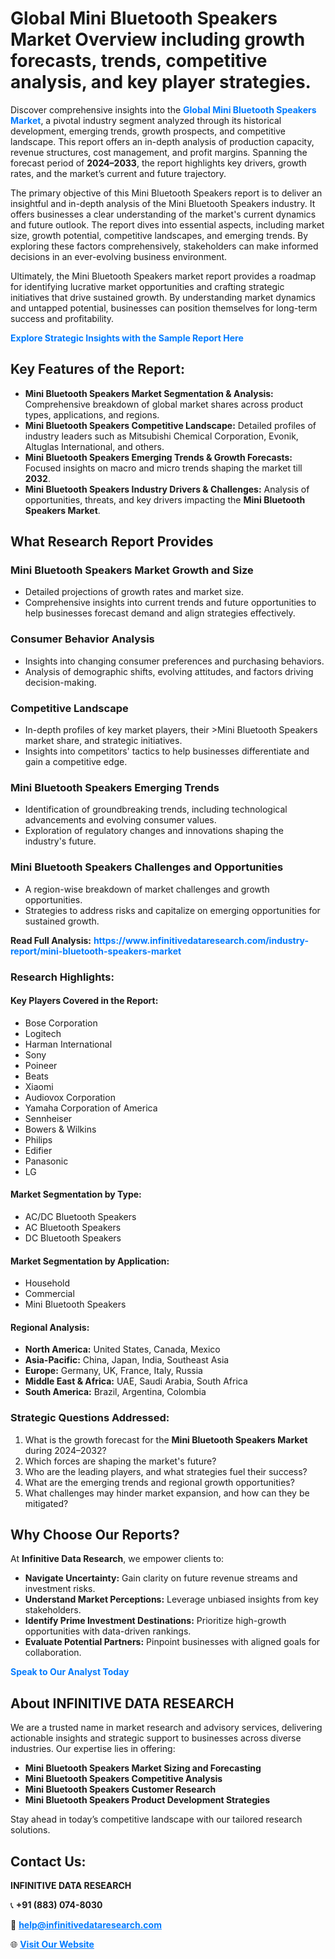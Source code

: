 <h1>Global Mini Bluetooth Speakers Market Overview including growth forecasts, trends, competitive analysis, and key player strategies.</h1>
<p>
Discover comprehensive insights into the 
<a href="https://www.infinitivedataresearch.com/industry-report/mini-bluetooth-speakers-market" rel="dofollow" style="color: #007BFF; text-decoration: none;"><strong>Global Mini Bluetooth Speakers Market</strong></a>, a pivotal industry segment analyzed through its historical development, emerging trends, growth prospects, and competitive landscape. This report offers an in-depth analysis of production capacity, revenue structures, cost management, and profit margins. Spanning the forecast period of <strong>2024–2033</strong>, the report highlights key drivers, growth rates, and the market’s current and future trajectory.
</p>
<p>
The primary objective of this Mini Bluetooth Speakers report is to deliver an insightful and in-depth analysis of the Mini Bluetooth Speakers industry. It offers businesses a clear understanding of the market's current dynamics and future outlook. The report dives into essential aspects, including market size, growth potential, competitive landscapes, and emerging trends. By exploring these factors comprehensively, stakeholders can make informed decisions in an ever-evolving business environment.
</p>
<p>
Ultimately, the Mini Bluetooth Speakers market report provides a roadmap for identifying lucrative market opportunities and crafting strategic initiatives that drive sustained growth. By understanding market dynamics and untapped potential, businesses can position themselves for long-term success and profitability.
</p>
<p>
<a href="https://www.infinitivedataresearch.com/request-sample/reportId=104235" style="color: #007BFF; text-decoration: none;"><strong>Explore Strategic Insights with the Sample Report Here</strong></a>
</p>

<h2>Key Features of the Report:</h2>
<ul>
<li><strong>Mini Bluetooth Speakers Market Segmentation & Analysis:</strong> Comprehensive breakdown of global market shares across product types, applications, and regions.</li>
<li><strong>Mini Bluetooth Speakers Competitive Landscape:</strong> Detailed profiles of industry leaders such as Mitsubishi Chemical Corporation, Evonik, Altuglas International, and others.</li>
<li><strong>Mini Bluetooth Speakers Emerging Trends & Growth Forecasts:</strong> Focused insights on macro and micro trends shaping the market till <strong>2032</strong>.</li>
<li><strong>Mini Bluetooth Speakers Industry Drivers & Challenges:</strong> Analysis of opportunities, threats, and key drivers impacting the <strong>Mini Bluetooth Speakers Market</strong>.</li>
</ul>

<h2>What Research Report Provides</h2>
<h3>Mini Bluetooth Speakers Market Growth and Size</h3>
<ul>
<li>Detailed projections of growth rates and market size.</li>
<li>Comprehensive insights into current trends and future opportunities to help businesses forecast demand and align strategies effectively.</li>
</ul>

<h3>Consumer Behavior Analysis</h3>
<ul>
<li>Insights into changing consumer preferences and purchasing behaviors.</li>
<li>Analysis of demographic shifts, evolving attitudes, and factors driving decision-making.</li>
</ul>

<h3>Competitive Landscape</h3>
<ul>
<li>In-depth profiles of key market players, their >Mini Bluetooth Speakers market share, and strategic initiatives.</li>
<li>Insights into competitors' tactics to help businesses differentiate and gain a competitive edge.</li>
</ul>

<h3>Mini Bluetooth Speakers Emerging Trends</h3>
<ul>
<li>Identification of groundbreaking trends, including technological advancements and evolving consumer values.</li>
<li>Exploration of regulatory changes and innovations shaping the industry's future.</li>
</ul>

<h3>Mini Bluetooth Speakers Challenges and Opportunities</h3>
<ul>
<li>A region-wise breakdown of market challenges and growth opportunities.</li>
<li>Strategies to address risks and capitalize on emerging opportunities for sustained growth.</li>
</ul>
<p><strong>Read Full Analysis:</strong> <a href="https://www.infinitivedataresearch.com/industry-report/mini-bluetooth-speakers-market" rel="dofollow" style="color: #007BFF; text-decoration: none;"><strong>https://www.infinitivedataresearch.com/industry-report/mini-bluetooth-speakers-market</strong></a></p>
<h3>Research Highlights:</h3>
<h4>Key Players Covered in the Report:</h4>
<ul><li>Bose Corporation</li><li>Logitech</li><li>Harman International</li><li>Sony</li><li>Poineer</li><li>Beats</li><li>Xiaomi</li><li>Audiovox Corporation</li><li>Yamaha Corporation of America</li><li>Sennheiser</li><li>Bowers &amp; Wilkins</li><li>Philips</li><li>Edifier</li><li>Panasonic</li><li>LG</li></ul>
<h4>Market Segmentation by Type:</h4>
<ul><li>AC/DC Bluetooth Speakers</li><li>AC Bluetooth Speakers</li><li>DC Bluetooth Speakers</li></ul>
<h4>Market Segmentation by Application:</h4>
<ul><li>Household</li><li>Commercial</li><li>Mini Bluetooth Speakers</li></ul>

<h4>Regional Analysis:</h4>
<ul>
<li><strong>North America:</strong> United States, Canada, Mexico</li>
<li><strong>Asia-Pacific:</strong> China, Japan, India, Southeast Asia</li>
<li><strong>Europe:</strong> Germany, UK, France, Italy, Russia</li>
<li><strong>Middle East & Africa:</strong> UAE, Saudi Arabia, South Africa</li>
<li><strong>South America:</strong> Brazil, Argentina, Colombia</li>
</ul>

<h3>Strategic Questions Addressed:</h3>
<ol>
<li>What is the growth forecast for the <strong>Mini Bluetooth Speakers Market</strong> during 2024–2032?</li>
<li>Which forces are shaping the market's future?</li>
<li>Who are the leading players, and what strategies fuel their success?</li>
<li>What are the emerging trends and regional growth opportunities?</li>
<li>What challenges may hinder market expansion, and how can they be mitigated?</li>
</ol>

<h2>Why Choose Our Reports?</h2>
<p>At <strong>Infinitive Data Research</strong>, we empower clients to:</p>
<ul>
<li><strong>Navigate Uncertainty:</strong> Gain clarity on future revenue streams and investment risks.</li>
<li><strong>Understand Market Perceptions:</strong> Leverage unbiased insights from key stakeholders.</li>
<li><strong>Identify Prime Investment Destinations:</strong> Prioritize high-growth opportunities with data-driven rankings.</li>
<li><strong>Evaluate Potential Partners:</strong> Pinpoint businesses with aligned goals for collaboration.</li>
</ul>
<p><a href="https://www.infinitivedataresearch.com/industry-report/mini-bluetooth-speakers-market" rel="dofollow" style="color: #007BFF; text-decoration: none;"><strong>Speak to Our Analyst Today</strong></a></p>

<h2>About INFINITIVE DATA RESEARCH</h2>
<p>We are a trusted name in market research and advisory services, delivering actionable insights and strategic support to businesses across diverse industries. Our expertise lies in offering:</p>
<ul>
<li><strong>Mini Bluetooth Speakers Market Sizing and Forecasting</strong></li>
<li><strong>Mini Bluetooth Speakers Competitive Analysis</strong></li>
<li><strong>Mini Bluetooth Speakers Customer Research</strong></li>
<li><strong>Mini Bluetooth Speakers Product Development Strategies</strong></li>
</ul>
<p>Stay ahead in today’s competitive landscape with our tailored research solutions.</p>

<h2>Contact Us:</h2>
<p><strong>INFINITIVE DATA RESEARCH</strong></p>
<p>📞 <strong>+91 (883) 074-8030</strong></p>
<p>📧 <strong><a href="mailto:help@infinitivedataresearch.com" style="color: #007BFF;">help@infinitivedataresearch.com</a></strong></p>
<p>🌐 <strong><a href="https://www.infinitivedataresearch.com" rel="dofollow" style="color: #007BFF;">Visit Our Website</a></strong></p>